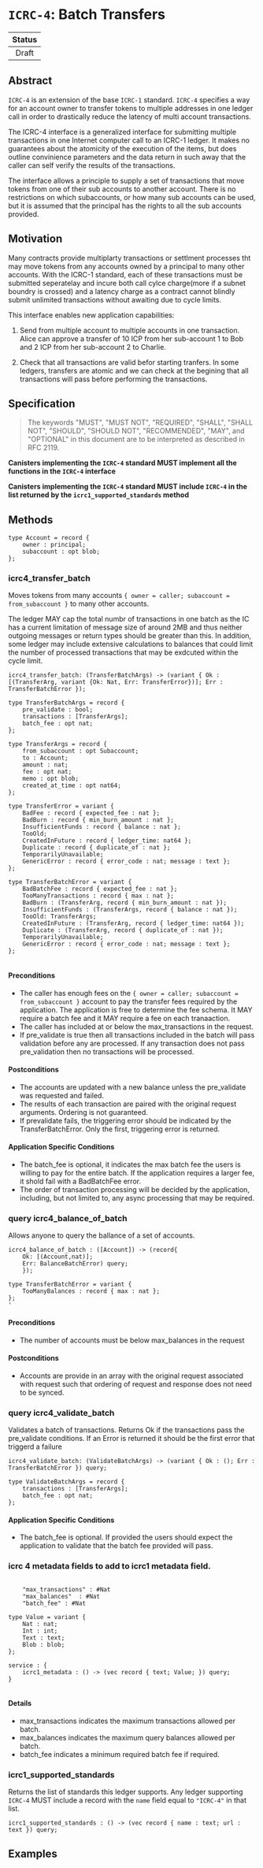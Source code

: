 # `ICRC-4`: Batch Transfers

| Status |
|:------:|
| Draft  |

## Abstract

`ICRC-4` is an extension of the base `ICRC-1` standard.
`ICRC-4` specifies a way for an account owner to transfer tokens to multiple addresses in one ledger call in order to drastically reduce the latency of multi account transactions.

The ICRC-4 interface is a generalized interface for submitting multiple transactions in one Internet computer call to an ICRC-1 ledger. It makes no guarantees about the atomicity of the execution of the items, but does outline convinience parameters and the data return in such away that the caller can self verify the results of the transactions.

The interface allows a principle to supply a set of transactions that move tokens from one of their sub accounts to another account. There is no restrictions on which subaccounts, or how many sub accounts can be used, but it is assumed that the principal has the rights to all the sub accounts provided.

## Motivation

Many contracts provide multiplarty transactions or settlment processes tht may move tokens from any accounts owned by a principal to many other accounts. With the ICRC-1 standard, each of these transactions must be submitted seperatelay and incure both call cylce charge(more if a subnet boundry is crossed) and a latency charge as a contract cannot blindly submit unlimited transactions without awaiting due to cycle limits.

This interface enables new application capabilities:

  1. Send from multiple account to multiple accounts in one transaction.
     Alice can approve a transfer of 10 ICP from her sub-account 1 to Bob and 2 ICP from her sub-account 2 to Charlie.

  2. Check that all transactions are valid befor starting tranfers.
     In some ledgers, transfers are atomic and we can check at the begining that all transactions will pass before performing the transactions.

## Specification

> The keywords "MUST", "MUST NOT", "REQUIRED", "SHALL", "SHALL NOT", "SHOULD", "SHOULD NOT", "RECOMMENDED", "MAY", and "OPTIONAL" in this document are to be interpreted as described in RFC 2119.

**Canisters implementing the `ICRC-4` standard MUST implement all the functions in the `ICRC-4` interface**

**Canisters implementing the `ICRC-4` standard MUST include `ICRC-4` in the list returned by the `icrc1_supported_standards` method**

## Methods

```candid "Type definitions" +=
type Account = record {
    owner : principal;
    subaccount : opt blob;
};
```

### icrc4_transfer_batch

Moves tokens from many accounts `{ owner = caller; subaccount = from_subaccount }` to many other accounts.

The ledger MAY cap the total numbr of transactions in one batch as the IC has a current limitation of message size of around 2MB and thus neither outgoing messages or return types should be greater than this. In addition, some ledger may include extensive calculations to balances that could limit the number of processed transactions that may be exdcuted within the cycle limit.

```candid "Methods" +=
icrc4_transfer_batch: (TransferBatchArgs) -> (variant { Ok : [(TransferArg, variant {Ok: Nat, Err: TransferError})]; Err : TransferBatchError });
```

```candid "Type definitions" +=
type TransferBatchArgs = record {
    pre_validate : bool;
    transactions : [TransferArgs];
    batch_fee : opt nat;
};

type TransferArgs = record {
    from_subaccount : opt Subaccount;
    to : Account;
    amount : nat;
    fee : opt nat;
    memo : opt blob;
    created_at_time : opt nat64;
};

type TransferError = variant {
    BadFee : record { expected_fee : nat };
    BadBurn : record { min_burn_amount : nat };
    InsufficientFunds : record { balance : nat };
    TooOld;
    CreatedInFuture : record { ledger_time: nat64 };
    Duplicate : record { duplicate_of : nat };
    TemporarilyUnavailable;
    GenericError : record { error_code : nat; message : text };
};

type TransferBatchError = variant {
    BadBatchFee : record { expected_fee : nat };
    TooManyTransactions : record { max : nat };
    BadBurn : (TransferArg, record { min_burn_amount : nat });
    InsufficientFunds : (TransferArgs, record { balance : nat });
    TooOld: TransferArgs;
    CreatedInFuture : (TransferArg, record { ledger_time: nat64 });
    Duplicate : (TransferArg, record { duplicate_of : nat });
    TemporarilyUnavailable;
    GenericError : record { error_code : nat; message : text };
};


```

#### Preconditions

* The caller has enough fees on the `{ owner = caller; subaccount = from_subaccount }` account to pay the transfer fees required by the application. The application is free to determine the fee schema. It MAY require a batch fee and it MAY require a fee on each tranaaction.
* The caller has included at or below the max_transactions in the request.
* If pre_validate is true then all transactions included in the batch will pass validation before any are processed.  If any transaction does not pass pre_validation then no transactions will be processed.


#### Postconditions

* The accounts are updated with a new balance unless the pre_validate was requested and failed.
* The results of each transaction are paired with the original request arguments. Ordering is not guaranteed.
* If prevalidate fails, the triggering error should be indicated by the TransferBatchError. Only the first, triggering error is returned.

#### Application Specific Conditions

* The batch_fee is optional, it indicates the max batch fee the users is willing to pay for the entire batch. If the application requires a larger fee, it shold fail with a BadBatchFee error.
* The order of transaction processing will be decided by the application, including, but not limited to, any async processing that may be required.

### query icrc4_balance_of_batch

Allows anyone to query the ballance of a set of accounts.

```candid "Methods" +=
icrc4_balance_of_batch : ([Account]) -> (record{ 
    Ok: [(Account,nat)]; 
    Err: BalanceBatchError) query;
    });
```

```candid "Type definitions" +=
type TransferBatchError = variant {
    TooManyBalances : record { max : nat };
};
'
```

#### Preconditions
 
 * The number of accounts must be below max_balances in the request
 #### Postconditions

 * Accounts are provide in an array with the original request associated with request such that ordering of request and response does not need to be synced.

### query icrc4_validate_batch

Validates a batch of transactions.  Returns Ok if the transactions pass the pre_validate conditions.  If an Error is returned it should be the first error that triggerd a failure

```candid "Methods" +=
icrc4_validate_batch: (ValidateBatchArgs) -> (variant { Ok : (); Err : TransferBatchError }) query;
```

```candid "Type definitions" +=
type ValidateBatchArgs = record {
    transactions : [TransferArgs];
    batch_fee : opt nat;
};

```

#### Application Specific Conditions

* The batch_fee is optional. If provided the users should expect the application to validate that the batch fee provided will pass.

### icrc 4 metadata fields to add to icrc1 metadata field.


```

    "max_transactions" : #Nat
    "max_balances"  : #Nat
    "batch_fee" : #Nat

type Value = variant {
    Nat : nat;
    Int : int;
    Text : text;
    Blob : blob;
};

service : {
    icrc1_metadata : () -> (vec record { text; Value; }) query;
}


```

#### Details

* max_transactions indicates the maximum transactions allowed per batch.
* max_balances indicates the maximum query balances allowed per batch.
* batch_fee indicates a minimum required batch fee if required.

### icrc1_supported_standards

Returns the list of standards this ledger supports.
Any ledger supporting `ICRC-4` MUST include a record with the `name` field equal to `"ICRC-4"` in that list.

```candid "Methods" +=
icrc1_supported_standards : () -> (vec record { name : text; url : text }) query;
```

## Examples


<!--
```candid ICRC-2.did +=
<<<Type definitions>>>

service : {
  <<<Methods>>>
}
```
-->
 
